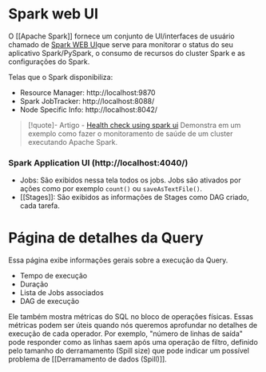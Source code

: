 # Spark web UI

O [[Apache Spark]] fornece um conjunto de UI/interfaces de usuário chamado de [Spark WEB UI](https://spark.apache.org/docs/latest/web-ui.html)que serve para monitorar o status do seu aplicativo Spark/PySpark, o consumo de recursos do cluster Spark e as configurações do Spark.

Telas que o Spark disponibiliza:
- Resource Manager: http://localhost:9870
- Spark JobTracker: http://localhost:8088/
- Node Specific Info: http://localhost:8042/

> [!quote]- Artigo - [Health check using spark ui](https://medium.com/@badwaik.ojas/health-check-using-spark-ui-b0d3d26e08a0)
> Demonstra em um exemplo como fazer o monitoramento de saúde de um cluster executando Apache Spark.
### Spark Application UI (http://localhost:4040/)

- Jobs: São exibidos nessa tela todos os jobs. Jobs são ativados por ações como por exemplo `count()` ou `saveAsTextFile()`.
- [[Stages]]: São exibidos as informações de Stages como DAG criado, cada tarefa.

# Página de detalhes da Query

Essa página exibe informações gerais sobre a execução da Query.

- Tempo de execução
- Duração
- Lista de Jobs associados
- DAG de execução

Ele também mostra métricas do SQL no bloco de operações físicas. Essas métricas podem ser úteis quando nós queremos aprofundar no detalhes de execução de cada operador. Por exemplo, "número de linhas de saída" pode responder como as linhas saem após uma operação de filtro, definido pelo tamanho do derramamento (Spill size) que pode indicar um possível problema de [[Derramamento de dados (Spill)]].